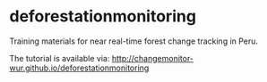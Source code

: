 # deforestationmonitoring
Training materials for near real-time forest change tracking in Peru.

The tutorial is available via: http://changemonitor-wur.github.io/deforestationmonitoring
